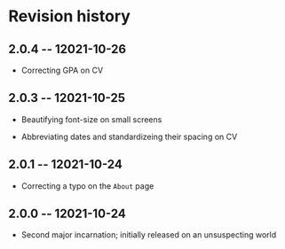# Revision history


## 2.0.4 -- 12021-10-26

  * Correcting GPA on CV


## 2.0.3 -- 12021-10-25

  * Beautifying font-size on small screens

  * Abbreviating dates and standardizeing their spacing on CV


## 2.0.1 -- 12021-10-24

  * Correcting a typo on the `About` page


## 2.0.0 -- 12021-10-24

  * Second major incarnation; initially released on an unsuspecting world

